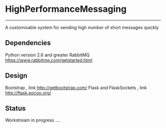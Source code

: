 # HighPerformanceMessaging
---------------------------
A customisable system for sending high number of short messages quickly

Dependencies
--------------
Python version 2.6 and greater
RabbitMQ https://www.rabbitmq.com/getstarted.html


Design
---------
Bootstrap , link http://getbootstrap.com/
Flask and FlaskSockets , link http://flask.pocoo.org/


Status
------
Workstream in progress ....
